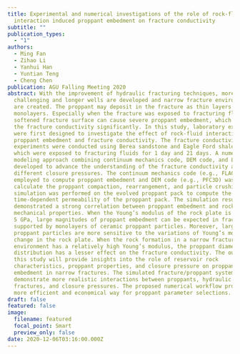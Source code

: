 ```yaml
---
title: Experimental and numerical investigations of the role of rock-fluid
  interaction induced proppant embedment on fracture conductivity
subtitle: ""
publication_types:
  - "1"
authors:
  - Ming Fan
  - Zihao Li
  - Yanhui Han
  - Yuntian Teng
  - Cheng Chen
publication: AGU Falling Meeting 2020
abstract: With the improvement of hydraulic fracturing techniques, more
  challenging and longer wells are developed and narrow fracture environments
  are created. The proppant may deposit in the fracture as thin layers and even
  monolayers. Especially when the fracture was exposed to fracturing fluids, the
  softened fracture surface can cause severe proppant embedment, which reduces
  the fracture conductivity significantly. In this study, laboratory experiments
  were first designed to investigate the effect of rock-fluid interaction on the
  proppant embedment and fracture conductivity. The fracture conductivity cell
  experiments were conducted using Berea sandstone and Eagle Ford shale samples,
  which were exposed to fracturing fluids for 1 day and 21 days. A numerical
  modeling approach combining continuum mechanics code, DEM code, and LBM was
  developed to advance the understanding of the fracture conductivity at
  different closure pressures. The continuum mechanics code (e.g., FLAC3D) was
  employed to compute proppant embedment and DEM code (e.g., PFC3D) was used to
  calculate the proppant compaction, rearrangement, and particle crushing. LBM
  simulation was performed on the evolved proppant pack to compute the
  time-dependent permeability of the proppant pack. The simulation results
  demonstrated a strong correlation between proppant embedment and rock
  mechanical properties. When the Young’s modulus of the rock plate is less than
  5 GPa, large magnitudes of proppant embedment can be expected in fractures
  supported by monolayers of ceramic proppant particles. Moreover, large-size
  proppant particles are more sensitive to the variations of Young’s modulus
  change in the rock plate. When the rock formation in a narrow fracture
  environment has a relatively high Young’s modulus, the proppant diameter
  distribution has a lesser effect on the fracture conductivity. The outcome of
  this study will provide insights into the role of reservoir rock
  characteristics, proppant properties, and closure pressure on proppant
  embedment in narrow fractures. The simulated fracture/proppant system can
  demonstrate more realistic interactions between proppants, hydraulic
  fractures, and closure pressures. The proposed numerical workflow provides a
  more efficient and economical way for proppant parameter selections.
draft: false
featured: false
image:
  filename: featured
  focal_point: Smart
  preview_only: false
date: 2020-12-06T03:16:00.000Z
---
```

